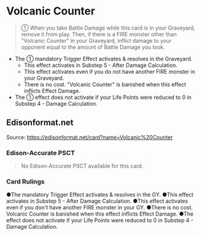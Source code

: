 # Volcanic Counter

> ① When you take Battle Damage while this card is in your Graveyard, remove it from play. Then, if there is a FIRE monster other than "Volcanic Counter" in your Graveyard, inflict damage to your opponent equal to the amount of Battle Damage you took.

*   The ① mandatory Trigger Effect activates & resolves in the Graveyard.
    *   This effect activates in Substep 5 - After Damage Calculation.
    *   This effect activates even if you do not have another FIRE monster in your Graveyard.
    *   There is no cost. "Volcanic Counter" is banished when this effect inflicts Effect Damage.
*   The ① effect does not activate if your Life Points were reduced to 0 in Substep 4 - Damage Calculation.

## Edisonformat.net

Source: https://edisonformat.net/card?name=Volcanic%20Counter

### Edison-Accurate PSCT

> No Edison-Accurate PSCT available for this card.

### Card Rulings

●The mandatory Trigger Effect activates & resolves in the GY.
●This effect activates in Substep 5 - After Damage Calculation.
●This effect activates even if you don't have another FIRE monster in your GY.
●There is no cost. Volcanic Counter is banished when this effect inflicts Effect Damage.
●The effect does not activate if your Life Points were reduced to 0 in Substep 4 - Damage Calculation.
            